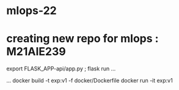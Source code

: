 # mlops-22
# creating new repo for mlops : M21AIE239

export FLASK_APP-api/app.py ; flask run
...

...
docker build -t exp:v1 -f docker/Dockerfile 
docker run -it exp:v1
